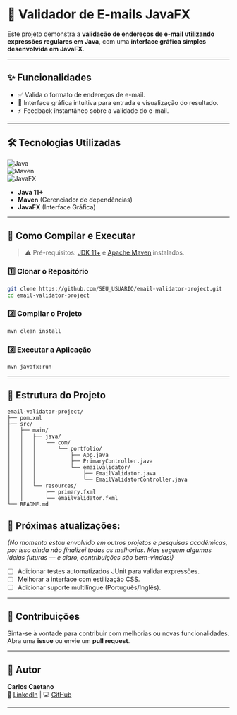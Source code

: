 # 📧 Validador de E-mails JavaFX  

Este projeto demonstra a **validação de endereços de e-mail utilizando expressões regulares em Java**, com uma **interface gráfica simples desenvolvida em JavaFX**.  

---

## ✨ Funcionalidades
- ✅ Valida o formato de endereços de e-mail.  
- 🎨 Interface gráfica intuitiva para entrada e visualização do resultado.  
- ⚡ Feedback instantâneo sobre a validade do e-mail.  

---

## 🛠️ Tecnologias Utilizadas
![Java](https://img.shields.io/badge/Java-ED8B00?style=for-the-badge&logo=java&logoColor=white)  
![Maven](https://img.shields.io/badge/Maven-C71A36?style=for-the-badge&logo=apache-maven&logoColor=white)  
![JavaFX](https://img.shields.io/badge/JavaFX-0E83CD?style=for-the-badge&logo=java&logoColor=white)  

- **Java 11+**  
- **Maven** (Gerenciador de dependências)  
- **JavaFX** (Interface Gráfica)  

---

## 🚀 Como Compilar e Executar

> ⚠️ Pré-requisitos: [JDK 11+](https://www.oracle.com/java/technologies/downloads/) e [Apache Maven](https://maven.apache.org/) instalados.  

### 1️⃣ Clonar o Repositório
```bash
git clone https://github.com/SEU_USUARIO/email-validator-project.git
cd email-validator-project
```

### 2️⃣ Compilar o Projeto
```bash
mvn clean install
```

### 3️⃣ Executar a Aplicação
```bash
mvn javafx:run
```

---

## 📂 Estrutura do Projeto
```
email-validator-project/
├── pom.xml
├── src/
│   ├── main/
│   │   ├── java/
│   │   │   └── com/
│   │   │       └── portfolio/
│   │   │           ├── App.java
│   │   │           ├── PrimaryController.java
│   │   │           └── emailvalidator/
│   │   │               ├── EmailValidator.java
│   │   │               └── EmailValidatorController.java
│   │   └── resources/
│   │       ├── primary.fxml
│   │       └── emailvalidator.fxml
└── README.md
```

## 📌 Próximas atualizações:
*(No momento estou envolvido em outros projetos e pesquisas acadêmicas, por isso ainda não finalizei todas as melhorias. Mas seguem algumas ideias futuras — e claro, contribuições são bem-vindas!)*
- [ ] Adicionar testes automatizados JUnit para validar expressões.  
- [ ] Melhorar a interface com estilização CSS.  
- [ ] Adicionar suporte multilíngue (Português/Inglês).  

---

## 🤝 Contribuições
Sinta-se à vontade para contribuir com melhorias ou novas funcionalidades.  
Abra uma **issue** ou envie um **pull request**.

---

## 👤 Autor
**Carlos Caetano**  
🔗 [LinkedIn](https://linkedin.com/in/SEU_LINKEDIN) | 💻 [GitHub](https://github.com/Carlos-ccaetano)  

---
